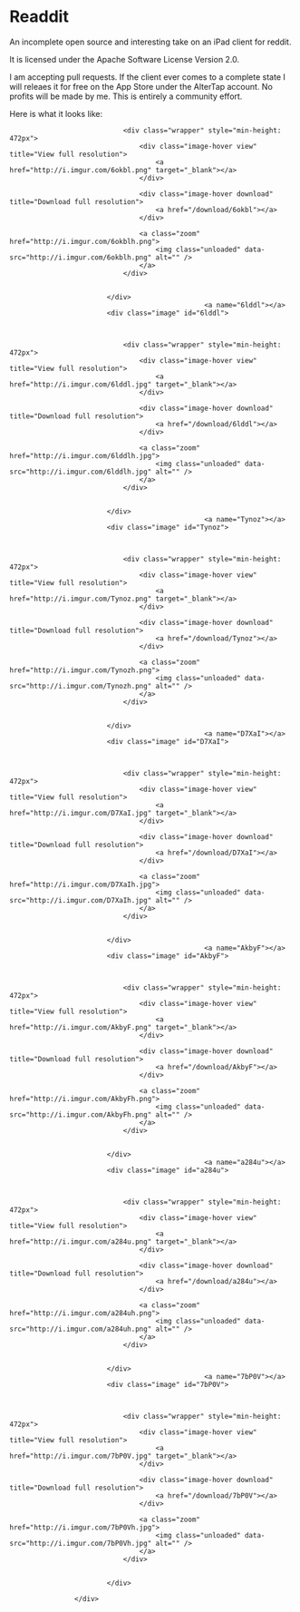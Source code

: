 Readdit
=======

An incomplete open source and interesting take on an iPad client for reddit.

It is licensed under the Apache Software License Version 2.0.

I am accepting pull requests. If the client ever comes to a complete state
I will releaes it for free on the App Store under the AlterTap account. No 
profits will be made by me. This is entirely a community effort.

Here is what it looks like:
			<div class="panel">
									<div id="image-container">
													<a name="6okbl"></a>
							<div class="image" id="6okbl">
								

								
								<div class="wrapper" style="min-height: 472px">
									<div class="image-hover view" title="View full resolution">
										<a href="http://i.imgur.com/6okbl.png" target="_blank"></a>
									</div>
									
									<div class="image-hover download" title="Download full resolution">
										<a href="/download/6okbl"></a>
									</div>
									
									<a class="zoom" href="http://i.imgur.com/6okblh.png">
										<img class="unloaded" data-src="http://i.imgur.com/6okblh.png" alt="" />
									</a>
								</div>
								
								
							</div>
													<a name="6lddl"></a>
							<div class="image" id="6lddl">
								

								
								<div class="wrapper" style="min-height: 472px">
									<div class="image-hover view" title="View full resolution">
										<a href="http://i.imgur.com/6lddl.jpg" target="_blank"></a>
									</div>
									
									<div class="image-hover download" title="Download full resolution">
										<a href="/download/6lddl"></a>
									</div>
									
									<a class="zoom" href="http://i.imgur.com/6lddlh.jpg">
										<img class="unloaded" data-src="http://i.imgur.com/6lddlh.jpg" alt="" />
									</a>
								</div>
								
								
							</div>
													<a name="Tynoz"></a>
							<div class="image" id="Tynoz">
								

								
								<div class="wrapper" style="min-height: 472px">
									<div class="image-hover view" title="View full resolution">
										<a href="http://i.imgur.com/Tynoz.png" target="_blank"></a>
									</div>
									
									<div class="image-hover download" title="Download full resolution">
										<a href="/download/Tynoz"></a>
									</div>
									
									<a class="zoom" href="http://i.imgur.com/Tynozh.png">
										<img class="unloaded" data-src="http://i.imgur.com/Tynozh.png" alt="" />
									</a>
								</div>
								
								
							</div>
													<a name="D7XaI"></a>
							<div class="image" id="D7XaI">
								

								
								<div class="wrapper" style="min-height: 472px">
									<div class="image-hover view" title="View full resolution">
										<a href="http://i.imgur.com/D7XaI.jpg" target="_blank"></a>
									</div>
									
									<div class="image-hover download" title="Download full resolution">
										<a href="/download/D7XaI"></a>
									</div>
									
									<a class="zoom" href="http://i.imgur.com/D7XaIh.jpg">
										<img class="unloaded" data-src="http://i.imgur.com/D7XaIh.jpg" alt="" />
									</a>
								</div>
								
								
							</div>
													<a name="AkbyF"></a>
							<div class="image" id="AkbyF">
								

								
								<div class="wrapper" style="min-height: 472px">
									<div class="image-hover view" title="View full resolution">
										<a href="http://i.imgur.com/AkbyF.png" target="_blank"></a>
									</div>
									
									<div class="image-hover download" title="Download full resolution">
										<a href="/download/AkbyF"></a>
									</div>
									
									<a class="zoom" href="http://i.imgur.com/AkbyFh.png">
										<img class="unloaded" data-src="http://i.imgur.com/AkbyFh.png" alt="" />
									</a>
								</div>
								
								
							</div>
													<a name="a284u"></a>
							<div class="image" id="a284u">
								

								
								<div class="wrapper" style="min-height: 472px">
									<div class="image-hover view" title="View full resolution">
										<a href="http://i.imgur.com/a284u.png" target="_blank"></a>
									</div>
									
									<div class="image-hover download" title="Download full resolution">
										<a href="/download/a284u"></a>
									</div>
									
									<a class="zoom" href="http://i.imgur.com/a284uh.png">
										<img class="unloaded" data-src="http://i.imgur.com/a284uh.png" alt="" />
									</a>
								</div>
								
								
							</div>
													<a name="7bP0V"></a>
							<div class="image" id="7bP0V">
								

								
								<div class="wrapper" style="min-height: 472px">
									<div class="image-hover view" title="View full resolution">
										<a href="http://i.imgur.com/7bP0V.jpg" target="_blank"></a>
									</div>
									
									<div class="image-hover download" title="Download full resolution">
										<a href="/download/7bP0V"></a>
									</div>
									
									<a class="zoom" href="http://i.imgur.com/7bP0Vh.jpg">
										<img class="unloaded" data-src="http://i.imgur.com/7bP0Vh.jpg" alt="" />
									</a>
								</div>
								
								
							</div>
						
					</div>
